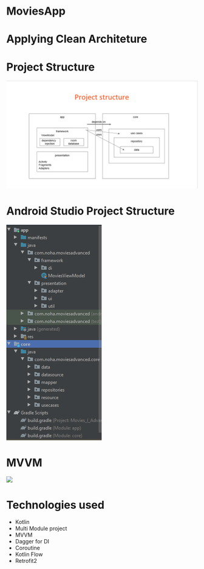 # MoviesApp

# Applying Clean Architeture
# Project Structure
![](https://github.com/AbdelrahmanElShikh/MoviesApp-AdvancedDesign/blob/master/Project_structure.png)
# Android Studio Project Structure
![](https://github.com/AbdelrahmanElShikh/MoviesApp-AdvancedDesign/blob/master/AS_Project_structure.png)
# MVVM
![](https://www.azoft.com/wp-content/uploads/2015/12/pattern-mvvm-scheme.png) 

# Technologies used

*    Kotlin
*    Multi Module project
*    MVVM
*    Dagger for DI
*    Coroutine
*    Kotlin Flow
*    Retrofit2
